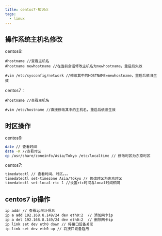 ```yaml
---
title: centos7-知识点
tags:
  - linux
---
```

## 操作系统主机名修改
centos6:
```
#hostname //查看主机名
#hostname newhostname //在当前会话修改主机名为newhostname，重启后失效

#vim /etc/sysconfig/network //修改其中的HOSTNAME=newhostname，重启后依旧生效
```

centos7：
```
#hostname //查看主机名

#vim /etc/hostname //直接修改其中的主机名，重启后依旧生效
```



## 时区操作

centos6:
```sh
date // 查看时间
date -R //查看时区
cp /usr/share/zoneinfo/Asia/Tokyo /etc/localtime // 修改时区为东京时区
```

centos7:
```sh
timedatectl // 查看时间、时区。。。
timedatectl set-timezone Asia/Tokyo // 修改时区为东京时区
timedatectl set-local-rtc 1 //设置rtc时间与local时间相同
```



## centos7 ip操作

```sh
ip addr // 查看ip地址信息
ip a add 192.168.8.149/24 dev eth0:2  // 添加网卡ip
ip a del 192.168.8.149/24 dev eth0:2  // 删除网卡ip
ip link set dev eth0 down // 将接口设备关闭
ip link set dev eth0 up // 将接口设备启用
```
